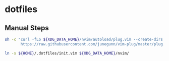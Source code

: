 # dotfiles

## Manual Steps

```bash
sh -c "curl -fLo ${XDG_DATA_HOME}/nvim/autoload/plug.vim --create-dirs \
       https://raw.githubusercontent.com/junegunn/vim-plug/master/plug.vim"
```

```bash
ln -s ${HOME}/.dotfiles/init.vim ${XDG_DATA_HOME}/nvim/
```
